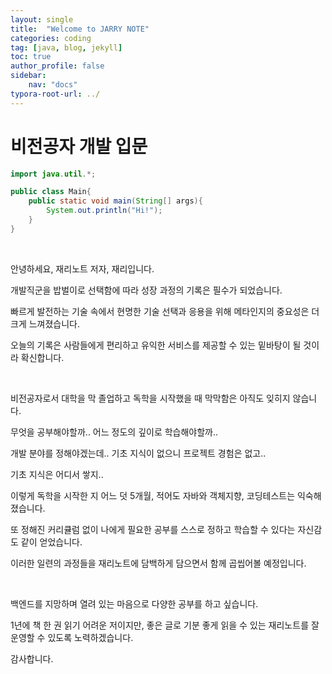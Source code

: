```yaml
---
layout: single
title:  "Welcome to JARRY NOTE"
categories: coding
tag: [java, blog, jekyll]
toc: true
author_profile: false
sidebar:
    nav: "docs"
typora-root-url: ../
---
```


# 비전공자 개발 입문

```java
import java.util.*;

public class Main{
    public static void main(String[] args){
        System.out.println("Hi!");
    }
}
```

<br>

안녕하세요, 재리노트 저자, 재리입니다.

개발직군을 밥벌이로 선택함에 따라 성장 과정의 기록은 필수가 되었습니다.

빠르게 발전하는 기술 속에서 현명한 기술 선택과 응용을 위해 메타인지의 중요성은 더 크게 느껴졌습니다.

오늘의 기록은 사람들에게 편리하고 유익한 서비스를 제공할 수 있는 밑바탕이 될 것이라 확신합니다.

<br>

비전공자로서 대학을 막 졸업하고 독학을 시작했을 때 막막함은 아직도 잊히지 않습니다.

무엇을 공부해야할까.. 어느 정도의 깊이로 학습해야할까..

개발 분야를 정해야겠는데.. 기초 지식이 없으니 프로젝트 경험은 없고..

기초 지식은 어디서 쌓지..

이렇게 독학을 시작한 지 어느 덧 5개월, 적어도 자바와 객체지향, 코딩테스트는 익숙해졌습니다.

또 정해진 커리큘럼 없이 나에게 필요한 공부를 스스로 정하고 학습할 수 있다는 자신감도 같이 얻었습니다.

이러한 일련의 과정들을 재리노트에 담백하게 담으면서 함께 곱씹어볼 예정입니다.

<br>

백엔드를 지망하며 열려 있는 마음으로 다양한 공부를 하고 싶습니다.

1년에 책 한 권 읽기 어려운 저이지만, 좋은 글로 기분 좋게 읽을 수 있는 재리노트를 잘 운영할 수 있도록 노력하겠습니다.

감사합니다.



